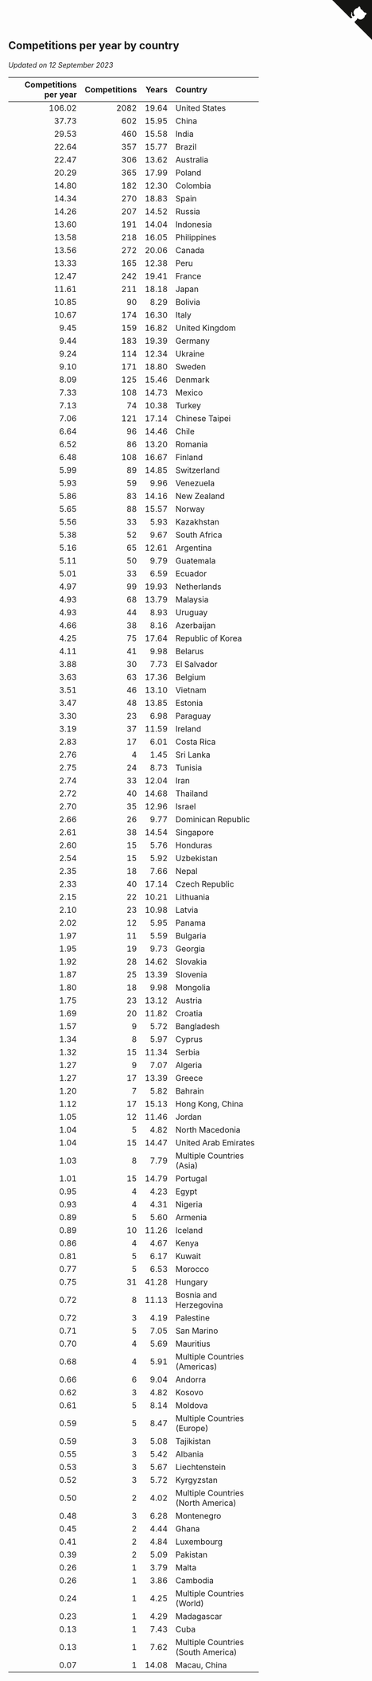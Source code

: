## Competitions per year by country

*Updated on 12 September 2023*

| Competitions per year | Competitions | Years | Country |
| ---: | ---: | ---: | :--- |
| 106.02 | 2082 | 19.64 | United States |
| 37.73 | 602 | 15.95 | China |
| 29.53 | 460 | 15.58 | India |
| 22.64 | 357 | 15.77 | Brazil |
| 22.47 | 306 | 13.62 | Australia |
| 20.29 | 365 | 17.99 | Poland |
| 14.80 | 182 | 12.30 | Colombia |
| 14.34 | 270 | 18.83 | Spain |
| 14.26 | 207 | 14.52 | Russia |
| 13.60 | 191 | 14.04 | Indonesia |
| 13.58 | 218 | 16.05 | Philippines |
| 13.56 | 272 | 20.06 | Canada |
| 13.33 | 165 | 12.38 | Peru |
| 12.47 | 242 | 19.41 | France |
| 11.61 | 211 | 18.18 | Japan |
| 10.85 | 90 | 8.29 | Bolivia |
| 10.67 | 174 | 16.30 | Italy |
| 9.45 | 159 | 16.82 | United Kingdom |
| 9.44 | 183 | 19.39 | Germany |
| 9.24 | 114 | 12.34 | Ukraine |
| 9.10 | 171 | 18.80 | Sweden |
| 8.09 | 125 | 15.46 | Denmark |
| 7.33 | 108 | 14.73 | Mexico |
| 7.13 | 74 | 10.38 | Turkey |
| 7.06 | 121 | 17.14 | Chinese Taipei |
| 6.64 | 96 | 14.46 | Chile |
| 6.52 | 86 | 13.20 | Romania |
| 6.48 | 108 | 16.67 | Finland |
| 5.99 | 89 | 14.85 | Switzerland |
| 5.93 | 59 | 9.96 | Venezuela |
| 5.86 | 83 | 14.16 | New Zealand |
| 5.65 | 88 | 15.57 | Norway |
| 5.56 | 33 | 5.93 | Kazakhstan |
| 5.38 | 52 | 9.67 | South Africa |
| 5.16 | 65 | 12.61 | Argentina |
| 5.11 | 50 | 9.79 | Guatemala |
| 5.01 | 33 | 6.59 | Ecuador |
| 4.97 | 99 | 19.93 | Netherlands |
| 4.93 | 68 | 13.79 | Malaysia |
| 4.93 | 44 | 8.93 | Uruguay |
| 4.66 | 38 | 8.16 | Azerbaijan |
| 4.25 | 75 | 17.64 | Republic of Korea |
| 4.11 | 41 | 9.98 | Belarus |
| 3.88 | 30 | 7.73 | El Salvador |
| 3.63 | 63 | 17.36 | Belgium |
| 3.51 | 46 | 13.10 | Vietnam |
| 3.47 | 48 | 13.85 | Estonia |
| 3.30 | 23 | 6.98 | Paraguay |
| 3.19 | 37 | 11.59 | Ireland |
| 2.83 | 17 | 6.01 | Costa Rica |
| 2.76 | 4 | 1.45 | Sri Lanka |
| 2.75 | 24 | 8.73 | Tunisia |
| 2.74 | 33 | 12.04 | Iran |
| 2.72 | 40 | 14.68 | Thailand |
| 2.70 | 35 | 12.96 | Israel |
| 2.66 | 26 | 9.77 | Dominican Republic |
| 2.61 | 38 | 14.54 | Singapore |
| 2.60 | 15 | 5.76 | Honduras |
| 2.54 | 15 | 5.92 | Uzbekistan |
| 2.35 | 18 | 7.66 | Nepal |
| 2.33 | 40 | 17.14 | Czech Republic |
| 2.15 | 22 | 10.21 | Lithuania |
| 2.10 | 23 | 10.98 | Latvia |
| 2.02 | 12 | 5.95 | Panama |
| 1.97 | 11 | 5.59 | Bulgaria |
| 1.95 | 19 | 9.73 | Georgia |
| 1.92 | 28 | 14.62 | Slovakia |
| 1.87 | 25 | 13.39 | Slovenia |
| 1.80 | 18 | 9.98 | Mongolia |
| 1.75 | 23 | 13.12 | Austria |
| 1.69 | 20 | 11.82 | Croatia |
| 1.57 | 9 | 5.72 | Bangladesh |
| 1.34 | 8 | 5.97 | Cyprus |
| 1.32 | 15 | 11.34 | Serbia |
| 1.27 | 9 | 7.07 | Algeria |
| 1.27 | 17 | 13.39 | Greece |
| 1.20 | 7 | 5.82 | Bahrain |
| 1.12 | 17 | 15.13 | Hong Kong, China |
| 1.05 | 12 | 11.46 | Jordan |
| 1.04 | 5 | 4.82 | North Macedonia |
| 1.04 | 15 | 14.47 | United Arab Emirates |
| 1.03 | 8 | 7.79 | Multiple Countries (Asia) |
| 1.01 | 15 | 14.79 | Portugal |
| 0.95 | 4 | 4.23 | Egypt |
| 0.93 | 4 | 4.31 | Nigeria |
| 0.89 | 5 | 5.60 | Armenia |
| 0.89 | 10 | 11.26 | Iceland |
| 0.86 | 4 | 4.67 | Kenya |
| 0.81 | 5 | 6.17 | Kuwait |
| 0.77 | 5 | 6.53 | Morocco |
| 0.75 | 31 | 41.28 | Hungary |
| 0.72 | 8 | 11.13 | Bosnia and Herzegovina |
| 0.72 | 3 | 4.19 | Palestine |
| 0.71 | 5 | 7.05 | San Marino |
| 0.70 | 4 | 5.69 | Mauritius |
| 0.68 | 4 | 5.91 | Multiple Countries (Americas) |
| 0.66 | 6 | 9.04 | Andorra |
| 0.62 | 3 | 4.82 | Kosovo |
| 0.61 | 5 | 8.14 | Moldova |
| 0.59 | 5 | 8.47 | Multiple Countries (Europe) |
| 0.59 | 3 | 5.08 | Tajikistan |
| 0.55 | 3 | 5.42 | Albania |
| 0.53 | 3 | 5.67 | Liechtenstein |
| 0.52 | 3 | 5.72 | Kyrgyzstan |
| 0.50 | 2 | 4.02 | Multiple Countries (North America) |
| 0.48 | 3 | 6.28 | Montenegro |
| 0.45 | 2 | 4.44 | Ghana |
| 0.41 | 2 | 4.84 | Luxembourg |
| 0.39 | 2 | 5.09 | Pakistan |
| 0.26 | 1 | 3.79 | Malta |
| 0.26 | 1 | 3.86 | Cambodia |
| 0.24 | 1 | 4.25 | Multiple Countries (World) |
| 0.23 | 1 | 4.29 | Madagascar |
| 0.13 | 1 | 7.43 | Cuba |
| 0.13 | 1 | 7.62 | Multiple Countries (South America) |
| 0.07 | 1 | 14.08 | Macau, China |


<a href="https://github.com/jonatanklosko/wca_statistics" class="github-corner" aria-label="View source on Github"><svg width="80" height="80" viewBox="0 0 250 250" style="fill:#151513; color:#fff; position: absolute; top: 0; border: 0; right: 0;" aria-hidden="true"><path d="M0,0 L115,115 L130,115 L142,142 L250,250 L250,0 Z"></path><path d="M128.3,109.0 C113.8,99.7 119.0,89.6 119.0,89.6 C122.0,82.7 120.5,78.6 120.5,78.6 C119.2,72.0 123.4,76.3 123.4,76.3 C127.3,80.9 125.5,87.3 125.5,87.3 C122.9,97.6 130.6,101.9 134.4,103.2" fill="currentColor" style="transform-origin: 130px 106px;" class="octo-arm"></path><path d="M115.0,115.0 C114.9,115.1 118.7,116.5 119.8,115.4 L133.7,101.6 C136.9,99.2 139.9,98.4 142.2,98.6 C133.8,88.0 127.5,74.4 143.8,58.0 C148.5,53.4 154.0,51.2 159.7,51.0 C160.3,49.4 163.2,43.6 171.4,40.1 C171.4,40.1 176.1,42.5 178.8,56.2 C183.1,58.6 187.2,61.8 190.9,65.4 C194.5,69.0 197.7,73.2 200.1,77.6 C213.8,80.2 216.3,84.9 216.3,84.9 C212.7,93.1 206.9,96.0 205.4,96.6 C205.1,102.4 203.0,107.8 198.3,112.5 C181.9,128.9 168.3,122.5 157.7,114.1 C157.9,116.9 156.7,120.9 152.7,124.9 L141.0,136.5 C139.8,137.7 141.6,141.9 141.8,141.8 Z" fill="currentColor" class="octo-body"></path></svg></a><style>.github-corner:hover .octo-arm{animation:octocat-wave 560ms ease-in-out}@keyframes octocat-wave{0%,100%{transform:rotate(0)}20%,60%{transform:rotate(-25deg)}40%,80%{transform:rotate(10deg)}}@media (max-width:500px){.github-corner:hover .octo-arm{animation:none}.github-corner .octo-arm{animation:octocat-wave 560ms ease-in-out}}</style>
